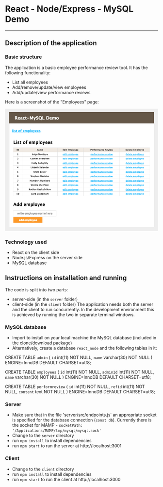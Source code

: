 # React - Node/Express - MySQL Demo
---

## Description of the application
### Basic structure
The application is a basic employee performance review tool. It has the following functionality:
- List all employees
- Add/remove/update/view employees
- Add/update/view performance reviews

Here is a screenshot of the "Employees" page:
<p align="center">
  <img src="screenshot.png" width="600"/>
</p>

### Technology used
- React on the client side
- Node.js/Express on the server side
- MySQL database

## Instructions on installation and running
The code is split into two parts:
- server-side (in the `server` folder)
- client-side (in the `client` folder)
The application needs both the server and the client to run concurrently. In the development environment this is achieved by running the two in separate terminal windows.

### MySQL database
- Import to install on your local machine the MySQL database (included in the clone/download package)
- Alternatively, create a database `react_node` and the following tables in it:

CREATE TABLE `admin` (
  `id` int(11) NOT NULL,
  `name` varchar(30) NOT NULL
) ENGINE=InnoDB DEFAULT CHARSET=utf8;

CREATE TABLE `employees` (
  `id` int(11) NOT NULL,
  `adminId` int(11) NOT NULL,
  `name` varchar(30) NOT NULL
) ENGINE=InnoDB DEFAULT CHARSET=utf8;

CREATE TABLE `performreview` (
  `id` int(11) NOT NULL,
  `refid` int(11) NOT NULL,
  `content` text NOT NULL
) ENGINE=InnoDB DEFAULT CHARSET=utf8;

### Server
- Make sure that in the file 'server/src/endpoints.js' an appropriate socket is specified for the database connection (`const db`). Currently there is the socket for MAMP - `socketPath: '/Applications/MAMP/tmp/mysql/mysql.sock'`
- Change to the `server` directory
- run `npm install` to install dependencies
- run `npm start` to run the server at http://localhost:3001

### Client
- Change to the `client` directory
- run `npm install` to install dependencies
- run `npm start` to run the client at http://localhost:3000
